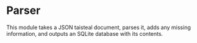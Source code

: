 # Parser

This module takes a JSON taisteal document, parses it, adds any missing information, and outputs an SQLite database with its contents.
